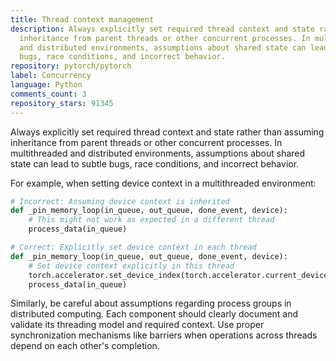 ```yaml
---
title: Thread context management
description: Always explicitly set required thread context and state rather than assuming
  inheritance from parent threads or other concurrent processes. In multithreaded
  and distributed environments, assumptions about shared state can lead to subtle
  bugs, race conditions, and incorrect behavior.
repository: pytorch/pytorch
label: Concurrency
language: Python
comments_count: 3
repository_stars: 91345
---
```


Always explicitly set required thread context and state rather than assuming inheritance from parent threads or other concurrent processes. In multithreaded and distributed environments, assumptions about shared state can lead to subtle bugs, race conditions, and incorrect behavior.

For example, when setting device context in a multithreaded environment:

```python
# Incorrect: Assuming device context is inherited
def _pin_memory_loop(in_queue, out_queue, done_event, device):
    # This might not work as expected in a different thread
    process_data(in_queue)

# Correct: Explicitly set device context in each thread
def _pin_memory_loop(in_queue, out_queue, done_event, device):
    # Set device context explicitly in this thread
    torch.accelerator.set_device_index(torch.accelerator.current_device_index())
    process_data(in_queue)
```

Similarly, be careful about assumptions regarding process groups in distributed computing. Each component should clearly document and validate its threading model and required context. Use proper synchronization mechanisms like barriers when operations across threads depend on each other's completion.